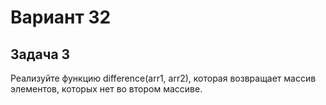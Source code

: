 # Вариант 32
## Задача 3
Реализуйте функцию difference(arr1, arr2), которая возвращает массив элементов, которых нет во втором массиве.

